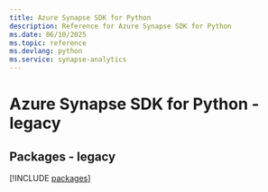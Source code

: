 ```yaml
---
title: Azure Synapse SDK for Python
description: Reference for Azure Synapse SDK for Python
ms.date: 06/10/2025
ms.topic: reference
ms.devlang: python
ms.service: synapse-analytics
---
```

# Azure Synapse SDK for Python - legacy
## Packages - legacy
[!INCLUDE [packages](synapse-index.md)]